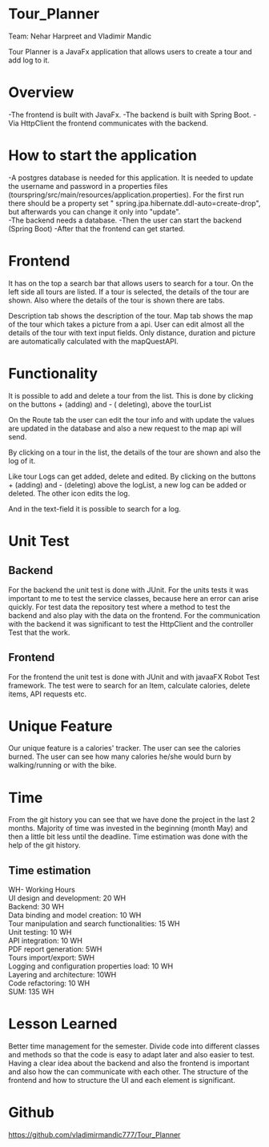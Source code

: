 # Tour_Planner

Team: Nehar Harpreet and Vladimir Mandic

Tour Planner is a JavaFx application that allows users to create a tour and add log to it.

# Overview

-The frontend is built with JavaFx. -The backend is built with Spring Boot. -Via HttpClient the frontend communicates
with the backend.

# How to start the application

-A postgres database is needed for this application. It is needed to update the username and password in a properties
files (tourspring/src/main/resources/application.properties). For the first run there should be a property set "
spring.jpa.hibernate.ddl-auto=create-drop", but afterwards you can change it only into "update".  
-The backend needs a database. -Then the user can start the backend (Spring Boot)
-After that the frontend can get started.

# Frontend

It has on the top a search bar that allows users to search for a tour. On the left side all tours are listed. If a tour
is selected, the details of the tour are shown. Also where the details of the tour is shown there are tabs.

Description tab shows the description of the tour. Map tab shows the map of the tour which takes a picture from a api.
User can edit almost all the details of the tour with text input fields. Only distance, duration and picture are
automatically calculated with the mapQuestAPI.

# Functionality

It is possible to add and delete a tour from the list. This is done by clicking on the buttons + (adding) and - (
deleting), above the tourList

On the Route tab the user can edit the tour info and with update the values are updated in the database and also a new
request to the map api will send.

By clicking on a tour in the list, the details of the tour are shown and also the log of it.

Like tour Logs can get added, delete and edited. By clicking on the buttons + (adding) and - (deleting) above the
logList, a new log can be added or deleted. The other icon edits the log.

And in the text-field it is possible to search for a log.

# Unit Test

## Backend

For the backend the unit test is done with JUnit. For the units tests it was important to me to test the service
classes, because here an error can arise quickly. For test data the repository test where a method to test the backend
and also play with the data on the frontend. For the communication with the backend it was significant to test the
HttpClient and the controller Test that the work.

## Frontend

For the frontend the unit test is done with JUnit and with javaaFX Robot Test framework. The test were to search for an
Item, calculate calories, delete items, API requests etc.

# Unique Feature

Our unique feature is a calories' tracker. The user can see the calories burned. The user can see how many calories
he/she would burn by walking/running or with the bike.

# Time

From the git history you can see that we have done the project in the last 2 months. Majority of time was invested in
the beginning (month May) and then a little bit less until the deadline. Time estimation was done with the help of the
git history.

## Time estimation

WH- Working Hours <br>UI design and development: 20 WH<br> Backend: 30 WH<br> Data binding and model creation: 10 WH<br>
Tour manipulation and search functionalities: 15 WH <br> Unit testing:
10 WH<br> API integration: 10 WH<br> PDF report generation: 5WH<br> Tours import/export: 5WH<br> Logging and
configuration properties load: 10 WH <br>Layering and architecture: 10WH<br> Code refactoring: 10 WH <br>
SUM: 135 WH

# Lesson Learned

Better time management for the semester. Divide code into different classes and methods so that the code is easy to
adapt later and also easier to test. Having a clear idea about the backend and also the frontend is important and also
how the can communicate with each other. The structure of the frontend and how to structure the UI and each element is
significant.

# Github

https://github.com/vladimirmandic777/Tour_Planner